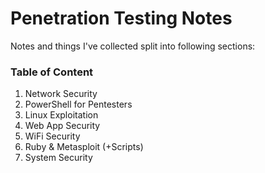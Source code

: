 # Penetration Testing Notes
Notes and things I've collected split into following sections:

### Table of Content
1. Network Security  
2. PowerShell for Pentesters  
3. Linux Exploitation  
4. Web App Security  
5. WiFi Security  
6. Ruby & Metasploit (+Scripts)  
7. System Security  
